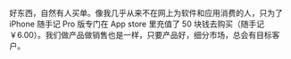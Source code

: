 好东西，自然有人买单。像我几乎从来不在网上为软件和应用消费的人，只为了 iPhone 随手记 Pro 版专门在 App store 里充值了 50 块钱去购买（随手记￥6.00）。我们做产品做销售也是一样，只要产品好，细分市场，总会有目标客户。